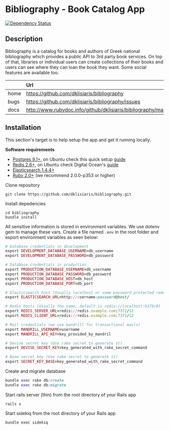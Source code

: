 # Bibliography - Book Catalog App

[![Dependency Status](https://gemnasium.com/dklisiaris/bibliography.svg)](https://gemnasium.com/dklisiaris/bibliography)

## Description
Bibliography is a catalog for books and authors of Greek national bibliography which provides a public API to 3rd party book services. 
On top of that, libraries or individual users can create collections of their books and users can see where they can loan the book they want.
Some social features are available too.

|      | Url         |
|------|:------------|
| home | https://github.com/dklisiaris/bibliography |
| bugs | https://github.com/dklisiaris/bibliography/issues |
| docs | http://www.rubydoc.info/github/dklisiaris/bibliography/master |

## Installation
This section's target is to help setup the app and get it running locally.

__Software requirements__

- [Postgres 9.1+](http://www.postgresql.org/download/), on Ubuntu check this quick setup [guide](https://gist.github.com/dklisiaris/3c1cd76c28ab86c8ee9c) 
- [Redis 2.6+](http://redis.io/download), on Ubuntu check Digital Ocean's [guide](https://www.digitalocean.com/community/tutorials/how-to-install-and-use-redis)
- [Elasticsearch 1.4.4+](https://www.elastic.co/downloads/elasticsearch)
- [Ruby 2.0+](http://www.ruby-lang.org/en/downloads/) (we recommend 2.0.0-p353 or higher)

Clone repository 
```
git clone https://github.com/dklisiaris/bibliography.git
```

Install depedencies
```
cd bibliography
bundle install
```

All sensitive information is stored in environment variables. 
We use dotenv gem to manage these vars.
Create a file named `.env` in the root folder and export environment variables as seen below:

```ruby
# Database credentials in development
export DEVELOPMENT_DATABASE_USERNAME=db_username
export DEVELOPMENT_DATABASE_PASSWORD=db_password

# Database credentials in production
export PRODUCTION_DATABASE_USERNAME=db_username
export PRODUCTION_DATABASE_PASSWORD=db_password
export PRODUCTION_DATABASE_HOST=db_host
export PRODUCTION_DATABASE_PORT=db_port

# Elasticsearch host (Usually localhost or some password protected remote url)
export ELASTICSEARCH_URL=http://username:password@host/

# Redis hosts (Usually the same, default is redis://localhost:6379/0)
export REDIS_SERVER_URL=redis://redis.example.com:7372/12
export REDIS_CLIENT_URL=redis://redis.example.com:7372/12

# Mail credentials (we use mandrill for transactional mails)
export MANDRILL_USERNAME=username
export MANDRILL_API_KEY=key_provided_by_mandril

# Devise secret key (Use rake secret to generate it)
export DEVISE_SECRET_KEY=key_generated_with_rake_secret_command

# Base secret key (Use rake secret to generate it)
export SECRET_KEY_BASE=key_generated_with_rake_secret_command
```

Create and migrate database
```ruby
bundle exec rake db:create
bundle exec rake db:migrate
```

Start rails server (thin) from the root directory of your Rails app
```
rails s
```

Start sidekiq from the root directory of your Rails app
```
bundle exec sidekiq
```
